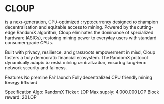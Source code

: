# CLOUP 
is a next-generation, CPU-optimized cryptocurrency designed to champion decentralization and equitable access to mining. Powered by the cutting-edge RandomX algorithm, Cloup eliminates the dominance of specialized hardware (ASICs), restoring mining power to everyday users with standard consumer-grade CPUs.

Built with privacy, resilience, and grassroots empowerment in mind, Cloup fosters a truly democratic financial ecosystem. The RandomX protocol dynamically adapts to resist mining centralization, ensuring long-term network security and fairness.

Features
No premine
Fair launch
Fully decentralized
CPU friendly mining
Energy Efficient

Specification
Algo: RandomX
Ticker: LOP
Max supply: 4.000.000 LOP
Block reward: 20 LOP

